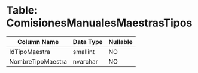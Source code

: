 # Table: ComisionesManualesMaestrasTipos

| Column Name | Data Type | Nullable |
|-------------|-----------|----------|
| IdTipoMaestra | smallint | NO |
| NombreTipoMaestra | nvarchar | NO |
